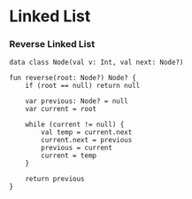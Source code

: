 

# Linked List

### Reverse Linked List

    data class Node(val v: Int, val next: Node?)

    fun reverse(root: Node?) Node? {
        if (root == null) return null

        var previous: Node? = null
        var current = root

        while (current != null) {
            val temp = current.next
            current.next = previous
            previous = current
            current = temp
        }
        
        return previous
    }